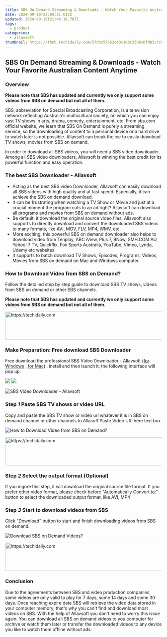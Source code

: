 ```yaml
---
title: SBS On Demand Streaming & Downloads - Watch Your Favorite Australian Content Anytime
date: 2024-09-16T22:04:21.614Z
updated: 2024-09-19T21:46:18.787Z
tags:
  - product
categories:
  - allavsoft
thumbnail: https://thmb.techidaily.com/57dbc57b52c40c100c33b010fd03c7c914f04eea27a15b8c369fc3e51785f1d6.jpg
---
```


## SBS On Demand Streaming & Downloads - Watch Your Favorite Australian Content Anytime

### Overview

**Please note that SBS has updated and currently we only support some videos from SBS on demand but not all of them.** 

SBS, abbreviation for Special Broadcasting Corporation, is a television network reflecting Australia's multicultural society, on which you can enjoy vast TV shows in arts, drama, comedy, entertainment, etc. From sbs.com official website, we learn that SBS On Demand is purely a streaming service, so the downloading of content to a personal device or a hard drive to watch later is not possible. Allavsoft can break the ice to easily download TV shows, movies from SBS on demand.

In order to download all SBS videos, you will need a SBS video downloader. Among all SBS video downloaders, Allavsoft is winning the best credit for its powerful function and easy operation.

### The best SBS Downloader - Allavsoft

* Acting as the best SBS video Downloader, Allavsoft can easily download all SBS videos with high quality and at fast speed. Especially, it can achieve the SBS on demand download.
* It can be frustrating when watching a TV Show or Movie and just at a crucial moment the program cuts to an ad right? Allavsoft can download all programs and movies from SBS on demand without ads.
* Be default, it download the original source video files. Allavsoft also supports to directly download and convert the downloaded SBS videos to many formats, like AVI, MOV, FLV, MP4, WMV, etc.
* More exciting, this powerful SBS on demand downloader also helps to download video from Tenplay, ABC iView, Plus 7, 9Now, SMH.COM.AU, Yahoo! 7 TV, Quickflix, Fox Sports Australia, YouTube, Vimeo, Lynda, Udemy etc websites.
* It supports to batch download TV Shows, Episodes, Programs, Videos, Movies from SBS on demand on Mac and Windows computer.

### How to Download Video from SBS on Demand?

Follow the detailed step by step guide to download SBS TV shows, videos from SBS on demand or other SBS channels.

**Please note that SBS has updated and currently we only support some videos from SBS on demand but not all of them.** 

<!-- affiliate ads begin -->
<a href="https://appsumo.8odi.net/c/5597632/2144284/7443" target="_top" id="2144284">
  <img src="//a.impactradius-go.com/display-ad/7443-2144284" border="0" alt="https://techidaily.com" width="728" height="90"/>
</a>
<img height="0" width="0" src="https://appsumo.8odi.net/i/5597632/2144284/7443" style="position:absolute;visibility:hidden;" border="0" />
<!-- affiliate ads end -->

### Make Preparation: Free download SBS Downloader

Free download the professional SBS Video Downloader - Allavsoft ([for Windows](https://tools.techidaily.com/allavsoft/products/) , [for Mac](https://tools.techidaily.com/allavsoft/products/)) , install and then launch it, the following interface will pop up.

[![](https://www.allavsoft.com/how-to/../images/how-to/free-download-win.jpg)](https://tools.techidaily.com/allavsoft/products/) [![](https://www.allavsoft.com/how-to/../images/how-to/free-download-mac.jpg)](https://tools.techidaily.com/allavsoft/products/)

![SBS Video Downloader - Allavsoft](https://www.allavsoft.com/how-to/../images/allavsoft/screen-shot-600.jpg)

### Step _1_ Paste SBS TV shows or video URL

Copy and paste the SBS TV show or video url whatever it is in SBS on demand channel or other channels to Allasoft'Paste Video URl here text box

![How to Download Video from SBS on Demand?](https://www.allavsoft.com/how-to/../images/how-to/sbs-on-demand-download/how-to-download-video-from-sbs-on-demand.jpg)

<!-- affiliate ads begin -->
<a href="https://appsumo.8odi.net/c/5597632/2151873/7443" target="_top" id="2151873">
  <img src="//a.impactradius-go.com/display-ad/7443-2151873" border="0" alt="https://techidaily.com" width="728" height="90"/>
</a>
<img height="0" width="0" src="https://appsumo.8odi.net/i/5597632/2151873/7443" style="position:absolute;visibility:hidden;" border="0" />
<!-- affiliate ads end -->

### Step _2_ Select the output format (Optional)

If you ingore this step, it will download the original source file format. If you prefer other video format, please check before "Automatically Convert to:" button to select the downloaded output format, like AVI, MP4

### Step _3_ Start to download videos from SBS

Click "Download" button to start and finish downloading videos from SBS on demand.

![Download SBS on Demand Videos?](https://www.allavsoft.com/how-to/../images/how-to/sbs-on-demand-download/download-videos-from-sbs-on-demand.jpg)

<!-- affiliate ads begin -->
<a href="https://appsumo.8odi.net/c/5597632/2144281/7443" target="_top" id="2144281">
  <img src="//a.impactradius-go.com/display-ad/7443-2144281" border="0" alt="https://techidaily.com" width="728" height="90"/>
</a>
<img height="0" width="0" src="https://appsumo.8odi.net/i/5597632/2144281/7443" style="position:absolute;visibility:hidden;" border="0" />
<!-- affiliate ads end -->

### Conclusion

Due to the agreements between SBS and video production companies, some videos are only valid to play for 7 days, some 14 days and some 30 days. Once reaching expire date SBS will retrieve the video data stored in your computer memory, that's why you can't find and download most videos on SBS. With the help of Allavsoft you don't need to worry this issue again. You can download all SBS on demand videos to you computer for archive or watch them later or transfer the downloaded videos to any device you like to watch them offline without ads.

<ins class="adsbygoogle"
     style="display:block"
     data-ad-format="autorelaxed"
     data-ad-client="ca-pub-7571918770474297"
     data-ad-slot="1223367746"></ins>

<ins class="adsbygoogle"
     style="display:block"
     data-ad-client="ca-pub-7571918770474297"
     data-ad-slot="8358498916"
     data-ad-format="auto"
     data-full-width-responsive="true"></ins>
